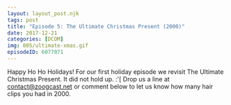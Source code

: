 ```yaml
---
layout: layout_post.njk
tags: post
title: "Episode 5: The Ultimate Christmas Present (2000)"
date: 2017-12-21
categories: [DCOM]
img: 005/ultimate-xmas.gif
episodeID: 6077071
---
```


Happy Ho Ho Holidays! For our first holiday episode we revisit The Ultimate
Christmas Present. It did not hold up. :'[ Drop us a line at
contact@zoogcast.net or comment below to let us know how many hair clips you had
in 2000.
